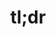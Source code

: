 ---
ee_id_show: '4169'
title: tl;dr
url: tldr-new-york
live_url:
year: '2014'
venue: Team Gallery
state_country: New York
type:
dates:
pitch: Tried 2 b a grown up and did a show focusing on just one series of work…. w/
  appearances from the “lake” applet, Britney, Hillary, Sport Products, On Compression,
  etc, etc.
ps:
imgs: team-ny-2014-09-install-7-database.jpg,team-ny-2014-09-install-11-database.jpg,team-ny-2014-09-install-16-database.jpg,team-ny-2014-09-install-18-database.jpg,team-ny-2014-09-install-25-database.jpg,team-ny-2014-09-install-28-database.jpg
things: "[4110] [2013-31-diddy-lakes] 2013-31 Diddy Lakes,[4174] [2014-095-hillary-lakes]
  2014 095 Asshole 2 / Lakes,[4175] [2014-097-hillary-lakes] 2014 097 Hillary / Lakes,[4176]
  [2014-086-russells-lakes] 2014-086 Russells / Lakes,[4177] [2014-087-unnamed-lakes]
  2014 087 Unnamed / Lakes,[4178] [2014-094-on-compression-lakes] 2014 094 On Compression
  / Lakes,[4179] [2014-085-sports-products-lakes] 2014-085 Sports Products / Lakes"
status:
layout: shows
---